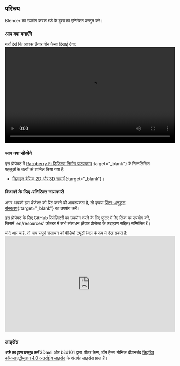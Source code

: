 ## परिचय

Blender का उपयोग करके बर्फ के दृश्य का एनिमेशन प्रस्तुत करें।

### आप क्या बनाएँगे

यहाँ देखें कि आपका तैयार पीस कैसा दिखाई देगा:<video width="560" height="315" controls> <source src="resources/snow-scene-rendered.mkv" type="video/mp4"> आपका ब्राउज़र WebM वीडियो का समर्थन नहीं करता है, FireFox या Chrome आज़माएँ </video> 

### आप क्या सीखेंगे

इस प्रोजेक्ट में [Raspberry Pi डिजिटल निर्माण पाठ्यक्रम](http://rpf.io/curriculum){:target="_blank"} के निम्नलिखित पहलुओं के तत्वों को शामिल किया गया है:

+ [डिज़ाइन बेसिक 2D और 3D सामग्री](https://curriculum.raspberrypi.org/design/creator/){:target="_blank"}।

### शिक्षकों के लिए अतिरिक्त जानकारी

अगर आपको इस प्रोजेक्ट को प्रिंट करने की आवश्यकता है, तो कृपया [प्रिंटर-अनुकूल संस्करण](https://projects.raspberrypi.org/en/projects/blender-render-snow-scene/print){:target="_blank"} का उपयोग करें।

इस प्रोजेक्ट के लिए GitHub रिपॉज़िटरी का उपयोग करने के लिए फुटर में दिए लिंक का उपयोग करें, जिसमें 'en/resources' फोल्डर में सभी संसाधन (तैयार प्रोजेक्ट के उदाहरण सहित) सम्मिलित हैं।

यदि आप चाहें, तो आप संपूर्ण संसाधन को वीडियो ट्यूटोरियल के रूप में देख सकते हैं: <iframe width="560" height="315" src="https://www.youtube.com/embed/aXPnshjKmH8?rel=0" frameborder="0" gesture="media" allow="encrypted-media" allowfullscreen mark="crwd-mark"></iframe> 

### लाइसेंस

***बर्फ का दृश्य प्रस्तुत करें*** 3Dami और b3d101 द्वारा, पीटर केम्प, टॉम हैन्स, मोनिक दीवानचंद [क्रिएटिव कॉमन्स एट्रीब्यूशन 4.0 अंतर्राष्ट्रीय लाइसेंस](http://creativecommons.org/licenses/by-sa/4.0/) के अंतर्गत लाइसेंस प्राप्त हैं।